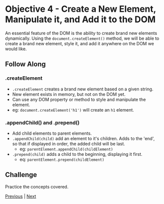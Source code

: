 # Objective 4 - Create a New Element, Manipulate it, and Add it to the DOM

An essential feature of the DOM is the ability to create brand new elements dynamically. Using the `document.createElement()` method, we will be able to create a brand new element, style it, and add it anywhere on the DOM we would like.


## Follow Along

### .createElement
- `.createElement` creates a brand new element based on a given string.
- New element exists in memory, but not on the DOM yet.
- Can use any DOM property or method to style and manipulate the element.
- eg: `document.createElement('h1')` will create an `h1` element.

### .appendChild() and .prepend()
- Add child elements to parent elements.
- `.appendChild(child)` add an element to it's children. Adds to the 'end', so that if displayed in order, the added child will be last.
  - eg: `parentElement.appendChild(childElement)`
- `.prepend(child)` adds a child to the beginning, displaying it first.
  - eq: `parentElement.prepend(childElement)`

## Challenge

Practice the concepts covered.



[Previous](./Object_3.md) | [Next](./Understanding.md)


